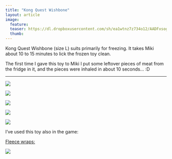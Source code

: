 ```yaml
---
title: "Kong Quest Wishbone"
layout: article
image:
  feature:
  teaser: https://dl.dropboxusercontent.com/sh/ea1wtnz7z734o12/AADFxsogjVVx51lOyzFsG9XQa/aktivointilelut/kongit/DSC35072-245px.jpg
  thumb:
---
```


Kong Quest Wishbone (size L) suits primarily for freezing. It takes Miki about 10 to 15 minutes to lick the frozen toy clean.

The first time I gave this toy to Miki I put some leftover pieces of meat from the fridge in it, and the pieces were inhaled in about 10 seconds… :D

---

[![](https://dl.dropboxusercontent.com/sh/ea1wtnz7z734o12/AACFOIXF2rxtor8hynw1WWwNa/aktivointilelut/kongit/DSC34912-800px.jpg)](https://dl.dropboxusercontent.com/sh/ea1wtnz7z734o12/AACUo0NUZHIeoB3CoIk1xqLLa/aktivointilelut/kongit/DSC34912.jpg)

[![](https://dl.dropboxusercontent.com/sh/ea1wtnz7z734o12/AABWoLYmpldKCzoKFmr5iKgKa/aktivointilelut/kongit/DSC34977-800px.jpg)](https://dl.dropboxusercontent.com/sh/ea1wtnz7z734o12/AACFZb9OyLPoghu2EwpgFerDa/aktivointilelut/kongit/DSC34977.jpg)

[![](https://dl.dropboxusercontent.com/sh/ea1wtnz7z734o12/AAAO3-OS-l1pQQVs4S6O-Fbma/aktivointilelut/kongit/DSC35072-800px.jpg)](https://dl.dropboxusercontent.com/sh/ea1wtnz7z734o12/AADcGPCASU_m-TT6NQ0vqOa0a/aktivointilelut/kongit/DSC35072.jpg)

[![](https://dl.dropboxusercontent.com/sh/ea1wtnz7z734o12/AAAg0jMwxjIu71aSfyVb7Gasa/aktivointilelut/kongit/DSC35101-800px.jpg)](https://dl.dropboxusercontent.com/sh/ea1wtnz7z734o12/AAB5JX1Z7Ovz6N3tASJpRtCXa/aktivointilelut/kongit/DSC35101.jpg)

[![](https://dl.dropboxusercontent.com/sh/ea1wtnz7z734o12/AAAvJrBLyE3cWGQr9pmam4M3a/aktivointilelut/kongit/DSC25949_2-800px.jpg)](https://dl.dropboxusercontent.com/sh/ea1wtnz7z734o12/AAC3mAwfCOGqcQXJbKJ79lf3a/aktivointilelut/kongit/DSC25949_2.jpg)

I’ve used this toy also in the game:

[Fleece wraps:](/en/activation/fleece-wraps/)

[![](https://dl.dropboxusercontent.com/sh/ea1wtnz7z734o12/AADQNwBTbrzTttU0MWcmQ1R9a/aktivointi/fleecekiepit/DS06895-800px.jpg)](/en/activation/fleece-wraps/)
